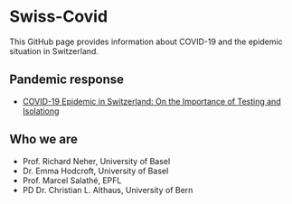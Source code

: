 # Swiss-Covid

This GitHub page provides information about COVID-19 and the epidemic situation in Switzerland.

## Pandemic response
- [COVID-19 Epidemic in Switzerland: On the Importance of Testing and Isolationg](https://swiss-covid.github.io/response/testing/)

## Who we are
- Prof. Richard Neher, University of Basel
- Dr. Emma Hodcroft, University of Basel
- Prof. Marcel Salathé, EPFL
- PD Dr. Christian L. Althaus, University of Bern
